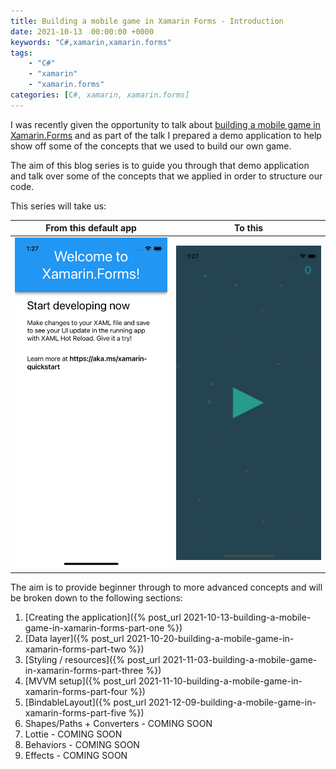 ```yaml
---
title: Building a mobile game in Xamarin Forms - Introduction
date: 2021-10-13  00:00:00 +0000
keywords: "C#,xamarin,xamarin.forms"
tags:
    - "C#"
    - "xamarin"
    - "xamarin.forms"
categories: [C#, xamarin, xamarin.forms]
---
```

I was recently given the opportunity to talk about [building a mobile game in Xamarin.Forms](https://www.youtube.com/watch?app=desktop&v=xBc08chqon8) and as part of the talk I prepared a demo application to help show off some of the concepts that we used to build our own game.

The aim of this blog series is to guide you through that demo application and talk over some of the concepts that we applied in order to structure our code.

This series will take us:

From this default app             |  To this
:-------------------------:|:-------------------------:
![starting point](/images/2021-10-13-building-a-mobile-game-in-xamarin-forms-part-intro/app-starting-point.png)  |  ![result](/images/2021-10-13-building-a-mobile-game-in-xamarin-forms-part-intro/result.gif)

The aim is to provide beginner through to more advanced concepts and will be broken down to the following sections:

1. [Creating the application]({% post_url 2021-10-13-building-a-mobile-game-in-xamarin-forms-part-one %})
2. [Data layer]({% post_url 2021-10-20-building-a-mobile-game-in-xamarin-forms-part-two %})
3. [Styling / resources]({% post_url 2021-11-03-building-a-mobile-game-in-xamarin-forms-part-three %})
4. [MVVM setup]({% post_url 2021-11-10-building-a-mobile-game-in-xamarin-forms-part-four %})
5. [BindableLayout]({% post_url 2021-12-09-building-a-mobile-game-in-xamarin-forms-part-five %})
6. Shapes/Paths + Converters - COMING SOON
7. Lottie - COMING SOON
8. Behaviors - COMING SOON
9. Effects - COMING SOON
